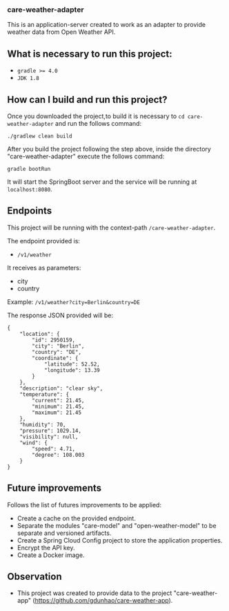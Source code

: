 ### care-weather-adapter
This is an application-server created to work as an adapter to provide weather data from Open Weather API.

## What is necessary to run this project:

- ```gradle >= 4.0```
- ```JDK 1.8```

## How can I build and run this project?
Once you downloaded the project,to build it is necessary to ```cd care-weather-adapter``` and run the follows command:

```./gradlew clean build```

After you build the project following the step above, inside the directory "care-weather-adapter" execute the follows command:

```gradle bootRun```

It will start the SpringBoot server and the service will be running at ```localhost:8080```.

## Endpoints

This project will be running with the context-path ```/care-weather-adapter```.

The endpoint provided is:

- ```/v1/weather```

It receives as parameters:

- city
- country

Example: ```/v1/weather?city=Berlin&country=DE```

The response JSON provided will be:

```
{
    "location": {
        "id": 2950159,
        "city": "Berlin",
        "country": "DE",
        "coordinate": {
            "latitude": 52.52,
            "longitude": 13.39
        }
    },
    "description": "clear sky",
    "temperature": {
        "current": 21.45,
        "minimum": 21.45,
        "maximum": 21.45
    },
    "humidity": 70,
    "pressure": 1029.14,
    "visibility": null,
    "wind": {
        "speed": 4.71,
        "degree": 108.003
    }
}
```

## Future improvements

Follows the list of futures improvements to be applied:

  - Create a cache on the provided endpoint.
  - Separate the modules "care-model" and "open-weather-model" to be separate and versioned artifacts.
  - Create a Spring Cloud Config project to store the application properties.
  - Encrypt the API key.
  - Create a Docker image.

## Observation

 - This project was created to provide data to the project "care-weather-app" (https://github.com/gdunhao/care-weather-app).
